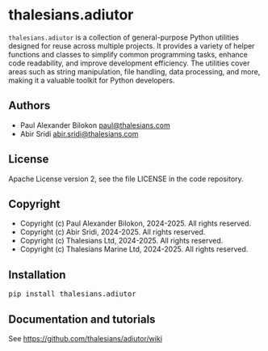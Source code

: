 # thalesians.adiutor

`thalesians.adiutor` is a collection of general-purpose Python utilities designed for reuse across multiple projects. It provides a variety of helper functions and classes to simplify common programming tasks, enhance code readability, and improve development efficiency. The utilities cover areas such as string manipulation, file handling, data processing, and more, making it a valuable toolkit for Python developers.

## Authors

- Paul Alexander Bilokon <paul@thalesians.com>
- Abir Sridi <abir.sridi@thalesians.com>

## License

Apache License version 2, see the file LICENSE in the code repository.

## Copyright

- Copyright (c) Paul Alexander Bilokon, 2024-2025. All rights reserved.
- Copyright (c) Abir Sridi, 2024-2025. All rights reserved.
- Copyright (c) Thalesians Ltd, 2024-2025. All rights reserved.
- Copyright (c) Thalesians Marine Ltd, 2024-2025. All rights reserved.

## Installation

<pre>
pip install thalesians.adiutor
</pre>

## Documentation and tutorials

See https://github.com/thalesians/adiutor/wiki

